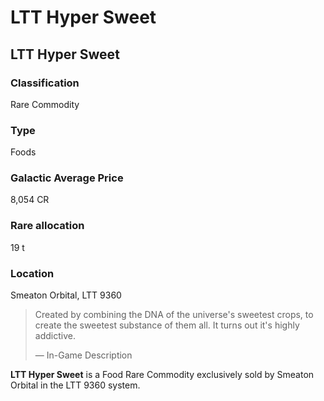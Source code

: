# LTT Hyper Sweet
## LTT Hyper Sweet

### Classification

Rare Commodity

### Type

Foods

### Galactic Average Price

8,054 CR

### Rare allocation

19 t

### Location

Smeaton Orbital, LTT 9360

> 
> 
> Created by combining the DNA of the universe's sweetest crops, to create the sweetest substance of them all. It turns out it's highly addictive.
> 
> 
> — In-Game Description
> 

**LTT Hyper Sweet** is a Food Rare Commodity exclusively sold by Smeaton Orbital in the LTT 9360 system.